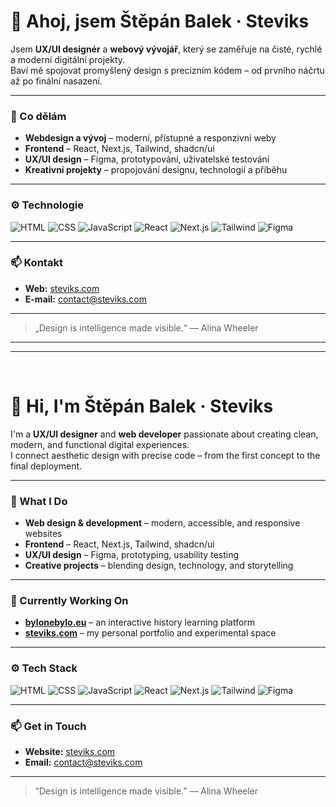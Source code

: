 # 👋 Ahoj, jsem Štěpán Balek · Steviks

Jsem **UX/UI designér** a **webový vývojář**, který se zaměřuje na čisté, rychlé a moderní digitální projekty.  
Baví mě spojovat promyšlený design s precizním kódem – od prvního náčrtu až po finální nasazení.

---

### 💼 Co dělám
- **Webdesign a vývoj** – moderní, přístupné a responzivní weby  
- **Frontend** – React, Next.js, Tailwind, shadcn/ui  
- **UX/UI design** – Figma, prototypování, uživatelské testování  
- **Kreativní projekty** – propojování designu, technologií a příběhu  

---

### ⚙️ Technologie
![HTML](https://img.shields.io/badge/HTML5-E34F26?style=for-the-badge&logo=html5&logoColor=white)
![CSS](https://img.shields.io/badge/CSS3-1572B6?style=for-the-badge&logo=css3&logoColor=white)
![JavaScript](https://img.shields.io/badge/JavaScript-F7DF1E?style=for-the-badge&logo=javascript&logoColor=black)
![React](https://img.shields.io/badge/React-20232A?style=for-the-badge&logo=react&logoColor=61DAFB)
![Next.js](https://img.shields.io/badge/Next.js-000000?style=for-the-badge&logo=nextdotjs&logoColor=white)
![Tailwind](https://img.shields.io/badge/Tailwind-06B6D4?style=for-the-badge&logo=tailwindcss&logoColor=white)
![Figma](https://img.shields.io/badge/Figma-000000?style=for-the-badge&logo=figma&logoColor=white)

---

### 📫 Kontakt
- **Web:** [steviks.com](https://steviks.com)  
- **E-mail:** [contact@steviks.com](mailto:contact@steviks.com)

---

> „Design is intelligence made visible.“ — Alina Wheeler

---
---

<br>

# 👋 Hi, I'm Štěpán Balek · Steviks

I'm a **UX/UI designer** and **web developer** passionate about creating clean, modern, and functional digital experiences.  
I connect aesthetic design with precise code – from the first concept to the final deployment.

---

### 💼 What I Do
- **Web design & development** – modern, accessible, and responsive websites  
- **Frontend** – React, Next.js, Tailwind, shadcn/ui  
- **UX/UI design** – Figma, prototyping, usability testing  
- **Creative projects** – blending design, technology, and storytelling  

---

### 🧠 Currently Working On
- **[bylonebylo.eu](https://bylonebylo.eu)** – an interactive history learning platform  
- **[steviks.com](https://steviks.com)** – my personal portfolio and experimental space  

---

### ⚙️ Tech Stack
![HTML](https://img.shields.io/badge/HTML5-E34F26?style=for-the-badge&logo=html5&logoColor=white)
![CSS](https://img.shields.io/badge/CSS3-1572B6?style=for-the-badge&logo=css3&logoColor=white)
![JavaScript](https://img.shields.io/badge/JavaScript-F7DF1E?style=for-the-badge&logo=javascript&logoColor=black)
![React](https://img.shields.io/badge/React-20232A?style=for-the-badge&logo=react&logoColor=61DAFB)
![Next.js](https://img.shields.io/badge/Next.js-000000?style=for-the-badge&logo=nextdotjs&logoColor=white)
![Tailwind](https://img.shields.io/badge/Tailwind-06B6D4?style=for-the-badge&logo=tailwindcss&logoColor=white)
![Figma](https://img.shields.io/badge/Figma-000000?style=for-the-badge&logo=figma&logoColor=white)

---

### 📫 Get in Touch
- **Website:** [steviks.com](https://steviks.com)  
- **Email:** [contact@steviks.com](mailto:contact@steviks.com)

---

> “Design is intelligence made visible.” — Alina Wheeler
